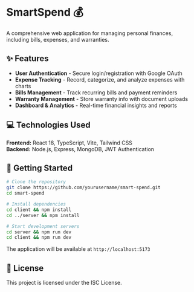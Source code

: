 # SmartSpend 💰

A comprehensive web application for managing personal finances, including bills, expenses, and warranties.

## ✨ Features

- **User Authentication** - Secure login/registration with Google OAuth
- **Expense Tracking** - Record, categorize, and analyze expenses with charts
- **Bills Management** - Track recurring bills and payment reminders
- **Warranty Management** - Store warranty info with document uploads
- **Dashboard & Analytics** - Real-time financial insights and reports

## 💻 Technologies Used

**Frontend:** React 18, TypeScript, Vite, Tailwind CSS  
**Backend:** Node.js, Express, MongoDB, JWT Authentication

## 🚀 Getting Started

```bash
# Clone the repository
git clone https://github.com/yourusername/smart-spend.git
cd smart-spend

# Install dependencies
cd client && npm install
cd ../server && npm install

# Start development servers
cd server && npm run dev
cd client && npm run dev
```

The application will be available at `http://localhost:5173`

## 📄 License

This project is licensed under the ISC License.
